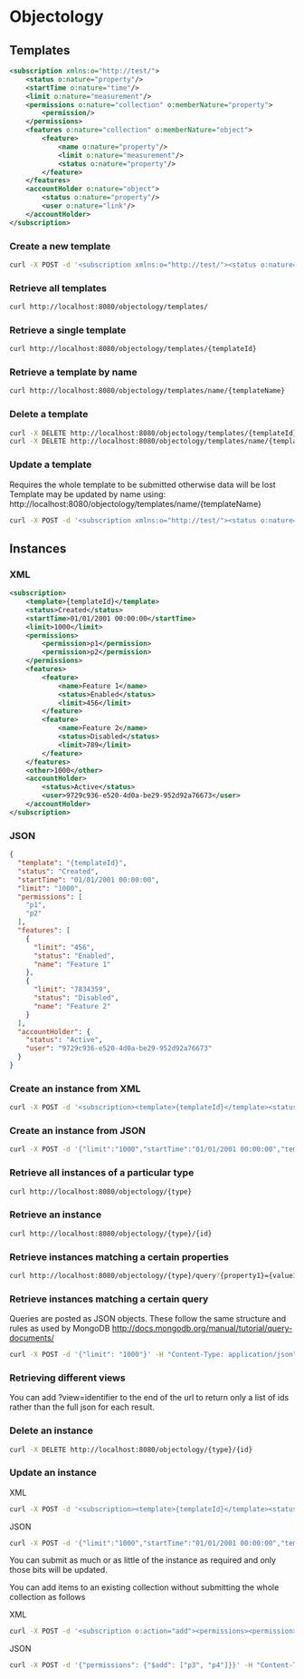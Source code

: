 Objectology
===========

## Templates

```xml
<subscription xmlns:o="http://test/">
    <status o:nature="property"/>
    <startTime o:nature="time"/>
    <limit o:nature="measurement"/>
    <permissions o:nature="collection" o:memberNature="property">
        <permission/>
    </permissions>
    <features o:nature="collection" o:memberNature="object">
        <feature>
            <name o:nature="property"/>
            <limit o:nature="measurement"/>
            <status o:nature="property"/>
        </feature>
    </features>
    <accountHolder o:nature="object">
        <status o:nature="property"/>
        <user o:nature="link"/>
    </accountHolder>
</subscription>
```

### Create a new template

```sh
curl -X POST -d '<subscription xmlns:o="http://test/"><status o:nature="property"/><startTime o:nature="time"/><limit o:nature="measurement"/><permissions o:nature="collection" o:memberNature="property"><permission/></permissions><features o:nature="collection" o:memberNature="object"><feature><name o:nature="property"/><limit o:nature="measurement"/><status o:nature="property"/></feature></features><accountHolder o:nature="object"><status o:nature="property"/><user o:nature="link"/></accountHolder></subscription>' -H "Content-Type: text/xml" http://localhost:8080/objectology/templates
```

### Retrieve all templates

```sh
curl http://localhost:8080/objectology/templates/
```

### Retrieve a single template

```sh
curl http://localhost:8080/objectology/templates/{templateId}
```

### Retrieve a template by name

```sh
curl http://localhost:8080/objectology/templates/name/{templateName}
```

### Delete a template

```sh
curl -X DELETE http://localhost:8080/objectology/templates/{templateId}
curl -X DELETE http://localhost:8080/objectology/templates/name/{templateName}
```

### Update a template

Requires the whole template to be submitted otherwise data will be lost
Template may be updated by name using:  
http://localhost:8080/objectology/templates/name/{templateName}

```sh
curl -X POST -d '<subscription xmlns:o="http://test/"><status o:nature="property"/><startTime o:nature="time"/><limit o:nature="measurement"/><permissions o:nature="collection" o:memberNature="property"><permission/></permissions><features o:nature="collection" o:memberNature="object"><feature><name o:nature="property"/><limit o:nature="measurement"/><status o:nature="property"/></feature></features><accountHolder o:nature="object"><status o:nature="property"/><user o:nature="link"/></accountHolder></subscription>' -H "Content-Type: text/xml" http://localhost:8080/objectology/templates/{templateId}
```

## Instances

### XML

```xml
<subscription>
    <template>{templateId}</template>
    <status>Created</status>
    <startTime>01/01/2001 00:00:00</startTime>
    <limit>1000</limit>
    <permissions>
        <permission>p1</permission>
        <permission>p2</permission>
    </permissions>
    <features>
        <feature>
            <name>Feature 1</name>
            <status>Enabled</status>
            <limit>456</limit>
        </feature>
        <feature>
            <name>Feature 2</name>
            <status>Disabled</status>
            <limit>789</limit>
        </feature>
    </features>
    <other>1000</other>
    <accountHolder>
        <status>Active</status>
        <user>9729c936-e520-4d0a-be29-952d92a76673</user>
    </accountHolder>
</subscription>
```

### JSON

```json
{
  "template": "{templateId}",
  "status": "Created",
  "startTime": "01/01/2001 00:00:00",
  "limit": "1000",
  "permissions": [
    "p1",
    "p2"
  ],
  "features": [
    {
      "limit": "456",
      "status": "Enabled",
      "name": "Feature 1"
    },
    {
      "limit": "7834359",
      "status": "Disabled",
      "name": "Feature 2"
    }
  ],
  "accountHolder": {
    "status": "Active",
    "user": "9729c936-e520-4d0a-be29-952d92a76673"
  }
}
```

### Create an instance from XML

```sh
curl -X POST -d '<subscription><template>{templateId}</template><status>Created</status><startTime>01/01/2001 00:00:00</startTime><limit>1000</limit><permissions><permission>p1</permission>        <permission>p2</permission></permissions><features><feature><name>Feature 1</name><status>Enabled</status><limit>456</limit></feature><feature><name>Feature 2</name><status>Disabled</status><limit>789</limit></feature></features><other>1000</other><accountHolder><status>Active</status><user>9729c936-e520-4d0a-be29-952d92a76673</user>    </accountHolder></subscription>' -H "Content-Type: text/xml" http://localhost:8080/objectology/subscription/
```

### Create an instance from JSON

```sh
curl -X POST -d '{"limit":"1000","startTime":"01/01/2001 00:00:00","template":"45e98874-659c-472d-a9f7-e7c5c1259986","accountHolder":{"template":"72cd730f-badb-44ba-8abd-3b14264a45b3","user":"9729c936-e520-4d0a-be29-952d92a76673"},"status":"Created","features":[{"limit":"456","status":"Enabled","name":"Feature 1"},{"limit":"7834359","status":"Disabled","name":"Feature 2"}],"permissions":["p1","p2"]}' -H "Content-Type: application/json" http://localhost:8080/objectology/subscription
```

### Retrieve all instances of a particular type

```sh
curl http://localhost:8080/objectology/{type}
```

### Retrieve an instance

```sh
curl http://localhost:8080/objectology/{type}/{id}
```

### Retrieve instances matching a certain properties

```sh
curl http://localhost:8080/objectology/{type}/query?{property1}={value1}&{property2}={value2}
```

### Retrieve instances matching a certain query

Queries are posted as JSON objects. These follow the same structure and rules as used by MongoDB http://docs.mongodb.org/manual/tutorial/query-documents/

```sh
curl -X POST -d '{"limit": "1000"}' -H "Content-Type: application/json" http://localhost:8080/objectology/{type}/query
```

### Retrieving different views

You can add ?view=identifier to the end of the url to return only a list of ids rather than the full json for each result.

### Delete an instance

```sh
curl -X DELETE http://localhost:8080/objectology/{type}/{id}
```

### Update an instance

XML

```sh
curl -X POST -d '<subscription><template>{templateId}</template><status>Created</status><startTime>01/01/2001 00:00:00</startTime><limit>1000</limit><permissions><permission>p1</permission>        <permission>p2</permission></permissions><features><feature><name>Feature 1</name><status>Enabled</status><limit>456</limit></feature><feature><name>Feature 2</name><status>Disabled</status><limit>789</limit></feature></features><other>1000</other><accountHolder><status>Active</status><user>9729c936-e520-4d0a-be29-952d92a76673</user>    </accountHolder></subscription>' -H "Content-Type: text/xml" http://localhost:8080/objectology/subscription/{id}
```

JSON

```sh
curl -X POST -d '{"limit":"1000","startTime":"01/01/2001 00:00:00","template":"45e98874-659c-472d-a9f7-e7c5c1259986","accountHolder":{"template":"72cd730f-badb-44ba-8abd-3b14264a45b3","user":"9729c936-e520-4d0a-be29-952d92a76673"},"status":"Created","features":[{"limit":"456","status":"Enabled","name":"Feature 1"},{"limit":"7834359","status":"Disabled","name":"Feature 2"}],"permissions":["p1","p2"]}' -H "Content-Type: application/json" http://localhost:8080/objectology/subscription/{id}
```

You can submit as much or as little of the instance as required and only those bits will be updated.

You can add items to an existing collection without submitting the whole collection as follows

XML

```sh
curl -X POST -d '<subscription o:action="add"><permissions><permission>p3</permission><permission>p4</permission></permissions></subscription>' -H "Content-Type: text/xml" http://localhost:8080/objectology/subscription/{id}
```

JSON

```sh
curl -X POST -d '{"permissions": {"$add": ["p3", "p4"]}}' -H "Content-Type: application/json" http://localhost:8080/objectology/subscription/{id}
```
